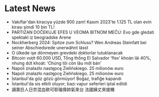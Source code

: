 # Latest News
-  Vakıflar'dan kiracıya yüzde 900 zam! Kasım 2023'te 1.125 TL olan evin kirası şimdi 10 bin TL!
-  PARTIZAN DOČEKUJE EFES U VEOMA BITNOM MEČU: Evo gde gledati spektakl iz beogradske Arene
-  Nockherberg 2024: Spitze zum Schluss? Wen Andreas Steinfatt bei seiner Abschiedsrede unerwähnt lässt
-  O ülkede işe dönmeyen grevdeki doktorlar tutuklanacak
-  Bitcoin vượt 60.000 USD, Tổng thống El Salvador ‘flex’ khoản lãi 40%, nhưng dứt khoát: ‘Chúng tôi còn lâu mới bán’
-  Napoli znalazło następcę Zielińskiego. 25 milionów euro
-  Napoli znalazło następcę Zielińskiego. 25 milionów euro
-  İstanbul'da göz gözü görmüyor! Boğaz, trafiğe kapandı
-  İstanbul'da sis etkili oluyor; bazı vapur seferleri iptal edildi
-  讀賣巨人日奈混血歐可耶瑠偉帥氣來台 法國姨丈來接機
